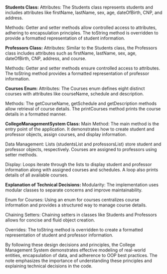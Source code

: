 **Students Class:**
Attributes: The Students class represents students and includes attributes like firstName, lastName, sex, age,
dateOfBirth, CNP, and address.

Methods: Getter and setter methods allow controlled access to attributes, adhering to encapsulation principles. The
toString method is overridden to provide a formatted representation of student information.

**Professors Class:**
Attributes: Similar to the Students class, the Professors class includes attributes such as firstName, lastName, sex,
age, dateOfBirth, CNP, address, and course.

Methods: Getter and setter methods ensure controlled access to attributes. The toString method provides a formatted
representation of professor information.

**Courses Enum:**
Attributes: The Courses enum defines eight distinct courses with attributes like courseName, schedule and description.

Methods: The getCourseName, getSchedule and getDescription methods allow retrieval of course details. The printCourses
method prints the
course details in a formatted manner.

**CollegeManagementSystem Class:**
Main Method: The main method is the entry point of the application. It demonstrates how to create student and professor
objects, assign courses, and display information.

Data Management: Lists (studentsList and professorsList) store student and professor objects, respectively. Courses are
assigned to professors using setter methods.

Display: Loops iterate through the lists to display student and professor information along with assigned courses and
schedules. A loop also prints details of all available courses.

**Explanation of Technical Decisions:**
Modularity: The implementation uses modular classes to separate concerns and improve maintainability.

Enum for Courses: Using an enum for courses centralizes course information and provides a structured way to manage
course details.

Chaining Setters: Chaining setters in classes like Students and Professors allows for concise and fluid object creation.

Overrides: The toString method is overridden to create a formatted representation of student and professor information.

By following these design decisions and principles, the College Management System demonstrates effective modeling of
real-world entities, encapsulation of data, and adherence to OOP best practices. The note emphasizes the importance of
understanding these principles and explaining technical decisions in the code.